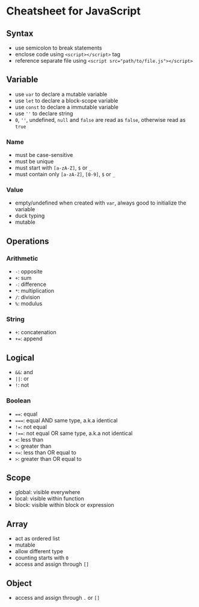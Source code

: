 Cheatsheet for JavaScript
=========================

## Syntax
* use semicolon to break statements
* enclose code using `<script></script>` tag
* reference separate file using `<script src="path/to/file.js"></script>`



## Variable
* use `var` to declare a mutable variable
* use `let` to declare a block-scope variable
* use `const` to declare a immutable variable
* use `''` to declare string
* `0`, `''`, undefined, `null` and `false` are read as `false`, otherwise read as `true`

### Name
* must be case-sensitive
* must be unique
* must start with `[a-zA-Z]`, `$` or `_`
* must contain only `[a-zA-Z]`, `[0-9]`, `$` or `_`


### Value
* empty/undefined when created with `var`, always good to initialize the variable
* duck typing
* mutable



## Operations
### Arithmetic
* `-`: opposite
* `+`: sum
* `-`: difference
* `*`: multiplication
* `/`: division
* `%`: modulus


### String
* `+`: concatenation
* `+=`: append


## Logical
* `&&`: and
* `||`: or
* `!`: not


### Boolean
* `==`: equal
* `===`: equal AND same type, a.k.a identical
* `!=`: not equal
* `!==`: not equal OR same type, a.k.a not identical
* `<`: less than
* `>`: greater than
* `<=`: less than OR equal to
* `>`: greater than OR equal to



## Scope
* global: visible everywhere
* local: visible within function
* block: visible within block or expression



## Array
* act as ordered list
* mutable
* allow different type
* counting starts with `0`
* access and assign through `[]`



## Object
* access and assign through `.` or `[]`
